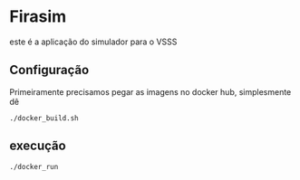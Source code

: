 # Firasim

este é a aplicação do simulador para o VSSS

## Configuração

Primeiramente precisamos pegar as imagens no docker hub, simplesmente dê

```
./docker_build.sh
```

## execução

```
./docker_run
```
